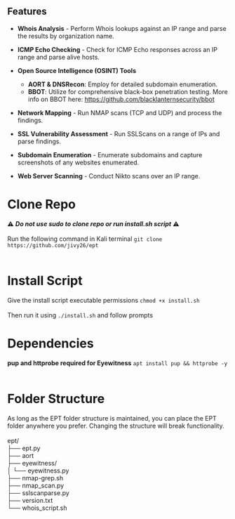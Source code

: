 ## Features

- **Whois Analysis** - Perform Whois lookups against an IP range and parse the results by organization name.

- **ICMP Echo Checking** - Check for ICMP Echo responses across an IP range and parse alive hosts.

- **Open Source Intelligence (OSINT) Tools**
  - **AORT & DNSRecon**: Employ for detailed subdomain enumeration.
  - **BBOT**: Utilize for comprehensive black-box penetration testing. More info on BBOT here: https://github.com/blacklanternsecurity/bbot

- **Network Mapping** - Run NMAP scans (TCP and UDP) and process the findings.

- **SSL Vulnerability Assessment** - Run SSLScans on a range of IPs and parse findings.

- **Subdomain Enumeration** - Enumerate subdomains and capture screenshots of any websites enumerated.

- **Web Server Scanning** - Conduct Nikto scans over an IP range.




# Clone Repo
:warning: _**Do not use sudo to clone repo or run install.sh script**_ :warning:
<br /><br />
Run the following command in Kali terminal `git clone https://github.com/jivy26/ept`
<br /><br />

# Install Script
Give the install script executable permissions `chmod +x install.sh`
<br /><br />
Then run it using `./install.sh` and follow prompts

# Dependencies

**pup and httprobe required for Eyewitness** `apt install pup && httprobe -y`
<br /><br />

# Folder Structure
As long as the EPT folder structure is maintained, you can place the EPT folder anywhere you prefer. Changing the structure will break functionality.
<br /><br />
ept/<br />
├── ept.py<br />
├── aort<br />
├── eyewitness/<br />
│   └── eyewitness.py<br />
├── nmap-grep.sh<br />
├── nmap_scan.py<br />
├── sslscanparse.py<br />
├── version.txt<br />
└── whois_script.sh<br />
